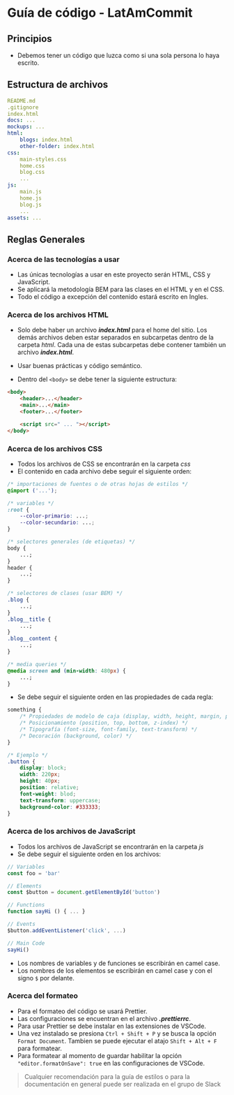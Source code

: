 # Guía de código - LatAmCommit

## Principios

- Debemos tener un código que luzca como si una sola persona lo haya escrito.

## Estructura de archivos

```yml
README.md
.gitignore
index.html
docs: ...
mockups: ...
html:
	blogs: index.html
	other-folder: index.html
css:
	main-styles.css
	home.css
	blog.css
	...
js:
	main.js
	home.js
	blog.js
	...
assets: ...
```

## Reglas Generales

### Acerca de las tecnologías a usar

- Las únicas tecnologías a usar en este proyecto serán HTML, CSS y JavaScript.
- Se aplicará la metodología BEM para las clases en el HTML y en el CSS.
- Todo el código a excepción del contenido estará escrito en Ingles.

### Acerca de los archivos HTML

- Solo debe haber un archivo **_index.html_** para el home del sitio. Los demás archivos deben estar separados en subcarpetas dentro de la carpeta _html_. Cada una de estas subcarpetas debe contener también un archivo **_index.html_**.

- Usar buenas prácticas y código semántico.
- Dentro del `<body>` se debe tener la siguiente estructura:

```html
<body>
	<header>...</header>
	<main>...</main>
	<footer>...</footer>

	<script src=" ... "></script>
</body>
```

### Acerca de los archivos CSS

- Todos los archivos de CSS se encontrarán en la carpeta _css_
- El contenido en cada archivo debe seguir el siguiente orden:

```css
/* importaciones de fuentes o de otras hojas de estilos */
@import ('...');

/* variables */
:root {
	--color-primario: ...;
	--color-secundario: ...;
}

/* selectores generales (de etiquetas) */
body {
	...;
}
header {
	...;
}

/* selectores de clases (usar BEM) */
.blog {
	...;
}
.blog__title {
	...;
}
.blog__content {
	...;
}

/* media queries */
@media screen and (min-width: 480px) {
	...;
}
```

- Se debe seguir el siguiente orden en las propiedades de cada regla:

```css
something {
	/* Propiedades de modelo de caja (display, width, height, margin, padding) */
	/* Posicionamiento (position, top, bottom, z-index) */
	/* Tipografía (font-size, font-family, text-transform) */
	/* Decoración (background, color) */
}

/* Ejemplo */
.button {
	display: block;
	width: 220px;
	height: 40px;
	position: relative;
	font-weight: blod;
	text-transform: uppercase;
	background-color: #333333;
}
```

### Acerca de los archivos de JavaScript

- Todos los archivos de JavaScript se encontrarán en la carpeta _js_
- Se debe seguir el siguiente orden en los archivos:

```js
// Variables
const foo = 'bar'

// Elements
const $button = document.getElementById('button')

// Functions
function sayHi () { ... }

// Events
$button.addEventListener('click', ...)

// Main Code
sayHi()
```

- Los nombres de variables y de funciones se escribirán en camel case.
- Los nombres de los elementos se escribirán en camel case y con el signo `$` por delante.

### Acerca del formateo

- Para el formateo del código se usará Prettier.
- Las configuraciones se encuentran en el archivo **_.prettierrc_**.
- Para usar Prettier se debe instalar en las extensiones de VSCode.
- Una vez instalado se presiona `Ctrl + Shift + P` y se busca la opción `Format Document`. Tambien se puede ejecutar el atajo `Shift + Alt + F` para formatear.
- Para formatear al momento de guardar habilitar la opción `"editor.formatOnSave": true` en las configuraciones de VSCode.

> Cualquier recomendación para la guía de estilos o para la documentación en general puede ser realizada en el grupo de Slack
